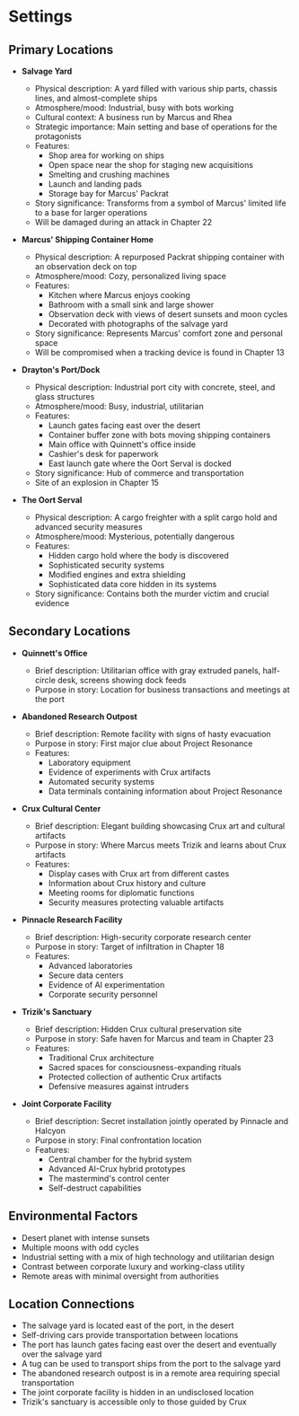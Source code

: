 # Settings

## Primary Locations
- **Salvage Yard**
  - Physical description: A yard filled with various ship parts, chassis lines, and almost-complete ships
  - Atmosphere/mood: Industrial, busy with bots working
  - Cultural context: A business run by Marcus and Rhea
  - Strategic importance: Main setting and base of operations for the protagonists
  - Features:
    - Shop area for working on ships
    - Open space near the shop for staging new acquisitions
    - Smelting and crushing machines
    - Launch and landing pads
    - Storage bay for Marcus' Packrat
  - Story significance: Transforms from a symbol of Marcus' limited life to a base for larger operations
  - Will be damaged during an attack in Chapter 22

- **Marcus' Shipping Container Home**
  - Physical description: A repurposed Packrat shipping container with an observation deck on top
  - Atmosphere/mood: Cozy, personalized living space
  - Features:
    - Kitchen where Marcus enjoys cooking
    - Bathroom with a small sink and large shower
    - Observation deck with views of desert sunsets and moon cycles
    - Decorated with photographs of the salvage yard
  - Story significance: Represents Marcus' comfort zone and personal space
  - Will be compromised when a tracking device is found in Chapter 13

- **Drayton's Port/Dock**
  - Physical description: Industrial port city with concrete, steel, and glass structures
  - Atmosphere/mood: Busy, industrial, utilitarian
  - Features:
    - Launch gates facing east over the desert
    - Container buffer zone with bots moving shipping containers
    - Main office with Quinnett's office inside
    - Cashier's desk for paperwork
    - East launch gate where the Oort Serval is docked
  - Story significance: Hub of commerce and transportation
  - Site of an explosion in Chapter 15

- **The Oort Serval**
  - Physical description: A cargo freighter with a split cargo hold and advanced security measures
  - Atmosphere/mood: Mysterious, potentially dangerous
  - Features:
    - Hidden cargo hold where the body is discovered
    - Sophisticated security systems
    - Modified engines and extra shielding
    - Sophisticated data core hidden in its systems
  - Story significance: Contains both the murder victim and crucial evidence

## Secondary Locations
- **Quinnett's Office**
  - Brief description: Utilitarian office with gray extruded panels, half-circle desk, screens showing dock feeds
  - Purpose in story: Location for business transactions and meetings at the port

- **Abandoned Research Outpost**
  - Brief description: Remote facility with signs of hasty evacuation
  - Purpose in story: First major clue about Project Resonance
  - Features:
    - Laboratory equipment
    - Evidence of experiments with Crux artifacts
    - Automated security systems
    - Data terminals containing information about Project Resonance

- **Crux Cultural Center**
  - Brief description: Elegant building showcasing Crux art and cultural artifacts
  - Purpose in story: Where Marcus meets Trizik and learns about Crux artifacts
  - Features:
    - Display cases with Crux art from different castes
    - Information about Crux history and culture
    - Meeting rooms for diplomatic functions
    - Security measures protecting valuable artifacts

- **Pinnacle Research Facility**
  - Brief description: High-security corporate research center
  - Purpose in story: Target of infiltration in Chapter 18
  - Features:
    - Advanced laboratories
    - Secure data centers
    - Evidence of AI experimentation
    - Corporate security personnel

- **Trizik's Sanctuary**
  - Brief description: Hidden Crux cultural preservation site
  - Purpose in story: Safe haven for Marcus and team in Chapter 23
  - Features:
    - Traditional Crux architecture
    - Sacred spaces for consciousness-expanding rituals
    - Protected collection of authentic Crux artifacts
    - Defensive measures against intruders

- **Joint Corporate Facility**
  - Brief description: Secret installation jointly operated by Pinnacle and Halcyon
  - Purpose in story: Final confrontation location
  - Features:
    - Central chamber for the hybrid system
    - Advanced AI-Crux hybrid prototypes
    - The mastermind's control center
    - Self-destruct capabilities

## Environmental Factors
- Desert planet with intense sunsets
- Multiple moons with odd cycles
- Industrial setting with a mix of high technology and utilitarian design
- Contrast between corporate luxury and working-class utility
- Remote areas with minimal oversight from authorities

## Location Connections
- The salvage yard is located east of the port, in the desert
- Self-driving cars provide transportation between locations
- The port has launch gates facing east over the desert and eventually over the salvage yard
- A tug can be used to transport ships from the port to the salvage yard
- The abandoned research outpost is in a remote area requiring special transportation
- The joint corporate facility is hidden in an undisclosed location
- Trizik's sanctuary is accessible only to those guided by Crux
